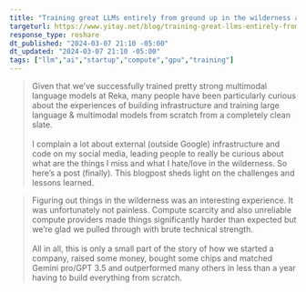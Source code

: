 ```yaml
---
title: "Training great LLMs entirely from ground up in the wilderness as a startup"
targeturl: https://www.yitay.net/blog/training-great-llms-entirely-from-ground-zero-in-the-wilderness
response_type: reshare
dt_published: "2024-03-07 21:10 -05:00"
dt_updated: "2024-03-07 21:10 -05:00"
tags: ["llm","ai","startup","compute","gpu","training"]
---
```


> Given that we’ve successfully trained pretty strong multimodal language models at Reka, many people have been particularly curious about the experiences of building infrastructure and training large language & multimodal models from scratch from a completely clean slate.  
> <br>
> I complain a lot about external (outside Google) infrastructure and code on my social media, leading people to really be curious about what are the things I miss and what I hate/love in the wilderness. So here’s a post (finally). This blogpost sheds light on the challenges and lessons learned.

> Figuring out things in the wilderness was an interesting experience. It was unfortunately not painless. Compute scarcity and also unreliable compute providers made things significantly harder than expected but we’re glad we pulled through with brute technical strength.  
> <br>
> All in all, this is only a small part of the story of how we started a company, raised some money, bought some chips and matched Gemini pro/GPT 3.5 and outperformed many others in less than a year having to build everything from scratch.  